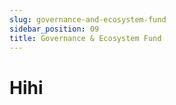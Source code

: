 ```yaml
---
slug: governance-and-ecosystem-fund
sidebar_position: 09
title: Governance & Ecosystem Fund
---
```


# Hihi